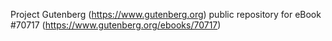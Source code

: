 Project Gutenberg (https://www.gutenberg.org) public repository for
eBook #70717 (https://www.gutenberg.org/ebooks/70717)
